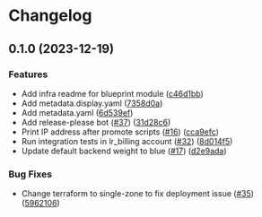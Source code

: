 # Changelog

## 0.1.0 (2023-12-19)


### Features

* Add infra readme for blueprint module ([c46d1bb](https://github.com/GoogleCloudPlatform/terraform-cloud-deployment-gce/commit/c46d1bb61cf059bf2d26c7a083919f428ea9134d))
* Add metadata.display.yaml ([7358d0a](https://github.com/GoogleCloudPlatform/terraform-cloud-deployment-gce/commit/7358d0a78e316362028e74c6c72a20fb481aab52))
* Add metadata.yaml ([6d539ef](https://github.com/GoogleCloudPlatform/terraform-cloud-deployment-gce/commit/6d539ef1e0fef7cbd662ba30a88b6e5337cc8b13))
* Add release-please bot ([#37](https://github.com/GoogleCloudPlatform/terraform-cloud-deployment-gce/issues/37)) ([31d28c6](https://github.com/GoogleCloudPlatform/terraform-cloud-deployment-gce/commit/31d28c6127ff9d68a9b0ce081a43eab37ca32474))
* Print IP address after promote scripts ([#16](https://github.com/GoogleCloudPlatform/terraform-cloud-deployment-gce/issues/16)) ([cca9efc](https://github.com/GoogleCloudPlatform/terraform-cloud-deployment-gce/commit/cca9efc2d49fd5871e676a1b52d3d751386ca23b))
* Run integration tests in lr_billing account ([#32](https://github.com/GoogleCloudPlatform/terraform-cloud-deployment-gce/issues/32)) ([8d014f5](https://github.com/GoogleCloudPlatform/terraform-cloud-deployment-gce/commit/8d014f57deb6dafe079bb83ef3a6d354b978bafa))
* Update default backend weight to blue ([#17](https://github.com/GoogleCloudPlatform/terraform-cloud-deployment-gce/issues/17)) ([d2e9ada](https://github.com/GoogleCloudPlatform/terraform-cloud-deployment-gce/commit/d2e9adaa1a2f900132a6f7634cab707628fcf64d))


### Bug Fixes

* Change terraform to single-zone to fix deployment issue ([#35](https://github.com/GoogleCloudPlatform/terraform-cloud-deployment-gce/issues/35)) ([5962106](https://github.com/GoogleCloudPlatform/terraform-cloud-deployment-gce/commit/596210616df29bb347cd930b2f6c3eb4aae919de))
